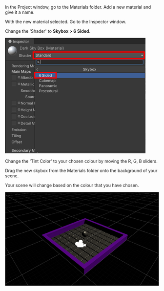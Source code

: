 
In the Project window, go to the Materials folder. Add a new material and give it a name.

With the new material selected. Go to the Inspector window.

Change the 'Shader' to **Skybox > 6 Sided**.

![A screenshot showing the 6 sided option selected.](images/6-sided.png)

Change the 'Tint Color' to your chosen colour by moving the R, G, B sliders. 

Drag the new skybox from the Materials folder onto the background of your scene. 

Your scene will change based on the colour that you have chosen. 

![A screenshot showing the new, dark scene.](images/black-skybox.png)
